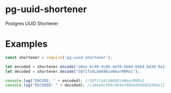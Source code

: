 # pg-uuid-shortener
Postgres UUID Shortener

# Examples

```javascript
const shortener = require('pg-uuid-shortener');

let encoded = shortener.encode("a0ee-bc99-9c0b-4ef8-bb6d-6bb9-bd38-0a11");
let decoded = shortener.decode("SQf1faXLb8A9DieWmarM8Ma1");

console.log("ENCODE: " + encoded); //SQf1faXLb8A9DieWmarM8Ma1
console.log("DECODED: " + decoded); //a0eebc999c0b4ef8bb6d6bb9bd380a11
```